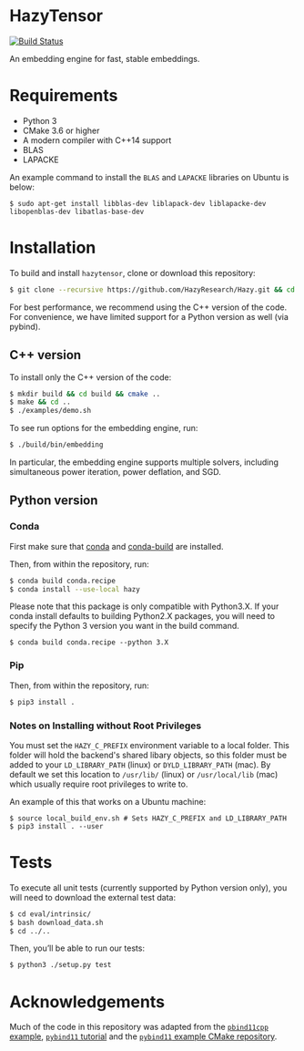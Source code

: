 # HazyTensor

[![Build Status](https://travis-ci.com/HazyResearch/Hazy.svg?branch=master)](https://travis-ci.com/HazyResearch/Hazy)

An embedding engine for fast, stable embeddings.

# Requirements

- Python 3
- CMake 3.6 or higher
- A modern compiler with C++14 support
- BLAS
- LAPACKE

An example command to install the `BLAS` and `LAPACKE` libraries on Ubuntu is below:

```
$ sudo apt-get install libblas-dev liblapack-dev liblapacke-dev libopenblas-dev libatlas-base-dev
```

# Installation

To build and install `hazytensor`, clone or download this repository:

```bash
$ git clone --recursive https://github.com/HazyResearch/Hazy.git && cd Hazy
```

For best performance, we recommend using the C++ version of the code. For convenience, we have limited support for a Python version as well (via pybind).

## C++ version

To install only the C++ version of the code:

```bash
$ mkdir build && cd build && cmake ..
$ make && cd ..
$ ./examples/demo.sh
```

To see run options for the embedding engine, run:
```bash
$ ./build/bin/embedding
```
In particular, the embedding engine supports multiple solvers, including simultaneous power iteration, power deflation, and SGD.

## Python version

### Conda

First make sure that [conda](https://conda.io/docs/user-guide/install/index.html) and [conda-build](https://github.com/conda/conda-build) are installed.

Then, from within the repository, run:

```bash
$ conda build conda.recipe
$ conda install --use-local hazy
```

Please note that this package is only compatible with Python3.X. If your conda install defaults to building Python2.X packages, you will need to specify the Python 3 version you want in the build command.

```
$ conda build conda.recipe --python 3.X
```

### Pip
Then, from within the repository, run:

```bash
$ pip3 install .
```

### Notes on Installing without Root Privileges

You must set the `HAZY_C_PREFIX` environment variable to a local folder. This folder will hold the backend's shared libary objects, so this folder must be added to your `LD_LIBRARY_PATH` (linux) or `DYLD_LIBRARY_PATH` (mac).  By default we set this location to `/usr/lib/` (linux) or `/usr/local/lib` (mac) which usually require root privileges to write to.

An example of this that works on a Ubuntu machine:

```
$ source local_build_env.sh # Sets HAZY_C_PREFIX and LD_LIBRARY_PATH
$ pip3 install . --user
```

# Tests

To execute all unit tests (currently supported by Python version only), you will need to download the external test data:

```bash
$ cd eval/intrinsic/
$ bash download_data.sh
$ cd ../..
```

Then, you’ll be able to run our tests:

```bash
$ python3 ./setup.py test
```

# Acknowledgements

Much of the code in this repository was adapted from the [`pbind11cpp` example](https://github.com/benjaminjack/python_cpp_example), [`pybind11` tutorial](http://pybind11.readthedocs.io/en/stable/basics.html) and the [`pybind11` example CMake repository](https://github.com/pybind/cmake_example).
